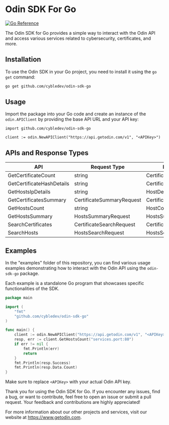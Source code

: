 # Odin SDK For Go

[![Go Reference](https://pkg.go.dev/badge/github.com/cybledev/odin-sdk-go.svg)](https://pkg.go.dev/github.com/cybledev/odin-sdk-go)

The Odin SDK for Go provides a simple way to interact with the Odin API and access various services related to cybersecurity, certificates, and more.

## Installation

To use the Odin SDK in your Go project, you need to install it using the `go get` command:

```bash
go get github.com/cybledev/odin-sdk-go
```

## Usage

Import the package into your Go code and create an instance of the `odin.APIClient` by providing the base API URL and your API key:
```golang
import github.com/cybledev/odin-sdk-go

client := odin.NewAPIClient("https://api.getodin.com/v1", "<APIKey>")
```

## APIs and Response Types

| API                           | Request Type              | Response Type                  |
|-------------------------------|---------------------------|--------------------------------|
| GetCertificateCount           | string                    | CertificateCountResponse       |
| GetCertificateHashDetails     | string                    | CertificateDetailsResponse     |
| GetHostsIpDetails             | string                    | HostDetailsResponse            |
| GetCertificatesSummary        | CertificateSummaryRequest | CertificateSummaryResponse     |
| GetHostsCount                 | string                    | HostCountResponse              |
| GetHostsSummary               | HostsSummaryRequest       | HostsSummaryResponse           |
| SearchCertificates            | CertificateSearchRequest  | CertificateSearchResponse      |
| SearchHosts                   | HostsSearchRequest        | HostsSearchResponse            |




## Examples

In the "examples" folder of this repository, you can find various usage examples demonstrating how to interact with the Odin API using the `odin-sdk-go` package.

Each example is a standalone Go program that showcases specific functionalities of the SDK.

```go
package main

import (
	"fmt"
	"github.com/cybledev/odin-sdk-go"
)

func main() {
	client := odin.NewAPIClient("https://api.getodin.com/v1", "<APIKey>")
	resp, err := client.GetHostsCount("services.port:80")
	if err != nil {
		fmt.Println(err)
		return
	}
	fmt.Println(resp.Success)
	fmt.Println(resp.Data.Count)
}
```

Make sure to replace `<APIKey>` with your actual Odin API key. 


Thank you for using the Odin SDK for Go. If you encounter any issues, find a bug, or want to contribute, feel free to open an issue or submit a pull request. Your feedback and contributions are highly appreciated!

For more information about our other projects and services, visit our website at https://www.getodin.com.